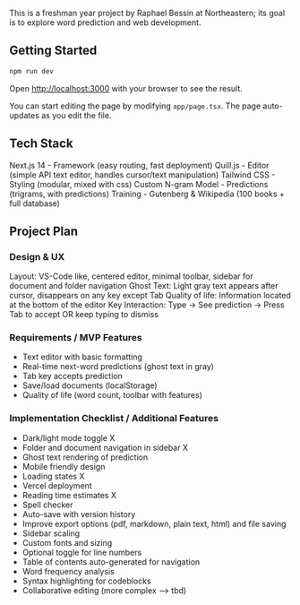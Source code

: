 This is a freshman year project by Raphael Bessin at Northeastern; its goal is to explore word prediction and web development.

## Getting Started

```bash
npm run dev
```

Open [http://localhost:3000](http://localhost:3000) with your browser to see the result.

You can start editing the page by modifying `app/page.tsx`. The page auto-updates as you edit the file.

## Tech Stack
Next.js 14 - Framework (easy routing, fast deployment)
Quill.js - Editor (simple API text editor, handles cursor/text manipulation)
Tailwind CSS - Styling (modular, mixed with css)
Custom N-gram Model - Predictions (trigrams, with predictions)
Training - Gutenberg & Wikipedia (100 books + full database)

## Project Plan

### Design & UX
Layout: VS-Code like, centered editor, minimal toolbar, sidebar for document and folder navigation
Ghost Text: Light gray text appears after cursor, disappears on any key except Tab
Quality of life: Information located at the bottom of the editor
Key Interaction: Type → See prediction → Press Tab to accept OR keep typing to dismiss

### Requirements / MVP Features
+ Text editor with basic formatting
+ Real-time next-word predictions (ghost text in gray)
+ Tab key accepts prediction
+ Save/load documents (localStorage)
+ Quality of life (word count, toolbar with features)

### Implementation Checklist / Additional Features
+ Dark/light mode toggle X
+ Folder and document navigation in sidebar X
+ Ghost text rendering of prediction
+ Mobile friendly design
+ Loading states X
+ Vercel deployment
+ Reading time estimates X
+ Spell checker
+ Auto-save with version history
+ Improve export options (pdf, markdown, plain text, html) and file saving
+ Sidebar scaling
+ Custom fonts and sizing
+ Optional toggle for line numbers
+ Table of contents auto-generated for navigation
+ Word frequency analysis
+ Syntax highlighting for codeblocks
+ Collaborative editing (more complex --> tbd)

